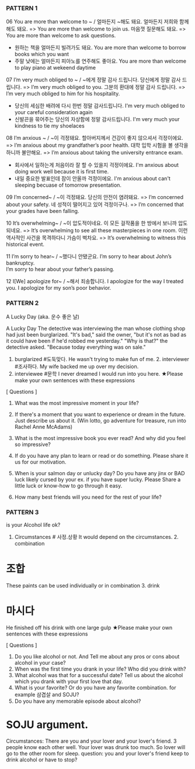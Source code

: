 ### PATTERN 1

06 You are more than welcome to ~ / 얼마든지 ~해도 돼요.
얼마든지 저희와 함께 해도 돼요.
=> You are more than welcome to join us.
마음껏 질문해도 돼요.
=> You are more than welcome to ask questions.
- 원하는 책을 얼마든지 빌려가도 돼요.
You are more than welcome to borrow books which you want
- 주말 낮에는 얼마든지 피아노를 연주해도 좋아요.
You are more than welcome to play piano at wekeend daytime

07 I’m very much obliged to ~ / ~에게 정말 감사 드립니다.
당신에게 정말 감사 드립니다.
=> I’m very much obliged to you.
그분의 환대에 정말 감사 드립니다.
=> I’m very much obliged to him for his hospitality.
- 당신의 세심한 배려에 다시 한번 정말 감사드립니다.
I'm very much obliged to your careful consideration again
- 신발끈을 묶어주는 당신의 자상함에 정말 감사드립니다.
I'm very much your kindness to tie my shoelaces

08 I’m anxious ~ / ~이 걱정돼요.
할아버지께서 건강이 좋지 않으셔서 걱정이에요.
=> I’m anxious about my grandfather’s poor health.
대학 입학 시험을 볼 생각을 하니까 불안해요.
=> I’m anxious about taking the university entrance exam.
- 회사에서 일하는게 처음이라 잘 할 수 있을지 걱정이에요.
I'm anxious about doing work well because it is first time.
- 내일 중요한 발표인데 잠이 안올까 걱정이에요.
I'm anxious about can't sleeping becuase of tomorrow presentation.

09 I’m concerned~  /  ~이 걱정돼요.
당신의 안전이 염려돼요.
=> I’m concerned about your safety.
네 성적이 떨어지고 있어 걱정이구나.
=> I’m concerned that your grades have been falling.

10 It’s overwhelming~ / ~이 압도적이네요.
이 모든 걸작품을 한 방에서 보니까
압도되네요.
=> It’s overwhelming to see all these masterpieces in one room.
이런 역사적인 사건을 목격하다니 가슴이
벅차요.
=> It’s overwhelming to witness this historical event.

11 I’m sorry to hear~ / ~했다니 안됐군요.
I’m sorry to hear about John’s bankruptcy.  
I’m sorry to hear about your father’s passing.

12 I[We] apologize for~ / ~해서 죄송합니다.
I apologize for the way I treated you.
I apologize for my son’s poor behavior.


### PATTERN 2 
A Lucky Day (aka. 운수 좋은 날)

A Lucky Day
	The detective was interviewing the man whose clothing shop had just been burglarized. "It's bad," said the owner, "but it's not as bad as it could have been if he'd robbed me yesterday." "Why is that?" the detective asked. "Because today everything was on sale."

1. burglarized #도둑맞다.
He wasn't trying to make fun of me. 	2. interviewer #조사하다.
My wife backed me up over my decision.
3.  interviewee #문학
I never dreamed I would run into you here. 	★Please make your own sentences with these expressions


[ Questions ]

1. What was the most impressive moment in your life?

2. If there's a moment that you want to experience or dream in the future. Just describe us about it. (Win lotto, go adventure for treasure, run into Rachel Anne McAdams)

3. What is the most impressive book you ever read? And why did you feel so impressive? 

4. If do you have any plan to learn or read or do something. Please share it us for our motivation.

5. When is your salmon day or unlucky day? Do you have any jinx or BAD luck likely cursed by your ex. if you have super lucky. Please Share a little luck or know-how to go through it easy.

6. How many best friends will you need for the rest of your life?


### PATTERN 3 
is your Alcohol life ok?
1. Circumstances # 사정.상황
It would depend on the circumstances. 	2. combination
# 조합
These paints can be used individually or in combination
3. drink
# 마시다
He finished off his drink with one large gulp	★Please make your own sentences with these expressions

[ Questions ]

1. Do you like alcohol or not. And Tell me about any pros or cons about alcohol in your case?
2. When was the first time you drank in your life? Who did you drink with?
3. What alcohol was that for a successful date? 
Tell us about the alcohol which you drank with your first love that day.
4. What is your favorite? Or do you have any favorite combination. for example 삼겹살 and SOJU?
5. Do you have any memorable episode about alcohol?

# SOJU argument. 
Circumstances: There are you and your lover and your lover's friend. 3 people know each other well.
Your lover was drunk too much. So lover will go to the other room for sleep.
question: you and your lover's friend keep to drink alcohol or have to stop?

